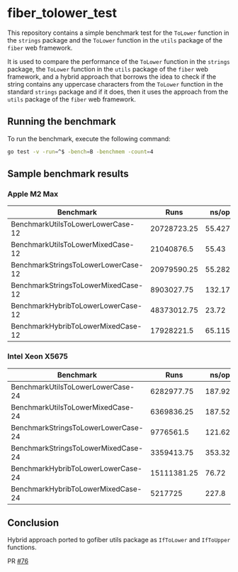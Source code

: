 # fiber_tolower_test

This repository contains a simple benchmark test for the `ToLower` function in the `strings` package and the `ToLower` function in the `utils` package of the `fiber` web framework.

It is used to compare the performance of the `ToLower` function in the `strings` package, the `ToLower` function in the `utils` package of the `fiber` web framework, and a hybrid approach that borrows the idea to check if the string contains any uppercase characters from the `ToLower` function in the standard `strings` package and if it does, then it uses the approach from the `utils` package of the `fiber` web framework.

## Running the benchmark

To run the benchmark, execute the following command:

```bash
go test -v -run=^$ -bench=B -benchmem -count=4
```

## Sample benchmark results

### Apple M2 Max

| Benchmark                              | Runs     | ns/op    | B/op   | allocs/op |
|----------------------------------------|----------|----------|--------|-----------|
| BenchmarkUtilsToLowerLowerCase-12      | 20728723.25 | 55.4275 | 72     | 3         |
| BenchmarkUtilsToLowerMixedCase-12      | 21040876.5  | 55.43   | 72     | 3         |
| BenchmarkStringsToLowerLowerCase-12    | 20979590.25 | 55.2825 | 0      | 0         |
| BenchmarkStringsToLowerMixedCase-12    | 8903027.75  | 132.175 | 72     | 3         |
| BenchmarkHybribToLowerLowerCase-12     | 48373012.75 | 23.72   | 0      | 0         |
| BenchmarkHybribToLowerMixedCase-12     | 17928221.5  | 65.115  | 72     | 3         |


### Intel Xeon X5675

| Benchmark                              | Runs     | ns/op    | B/op   | allocs/op |
|----------------------------------------|----------|----------|--------|-----------|
| BenchmarkUtilsToLowerLowerCase-24      | 6282977.75 | 187.925 | 72     | 3         |
| BenchmarkUtilsToLowerMixedCase-24      | 6369836.25 | 187.525 | 72     | 3         |
| BenchmarkStringsToLowerLowerCase-24    | 9776561.5  | 121.625 | 0      | 0         |
| BenchmarkStringsToLowerMixedCase-24    | 3359413.75 | 353.325 | 72     | 3         |
| BenchmarkHybribToLowerLowerCase-24     | 15111381.25 | 76.72   | 0      | 0         |
| BenchmarkHybribToLowerMixedCase-24     | 5217725   | 227.8    | 72     | 3         |

## Conclusion

Hybrid approach ported to gofiber utils package as `IfToLower` and `IfToUpper` functions.

PR [#76](https://github.com/gofiber/utils/pull/76)